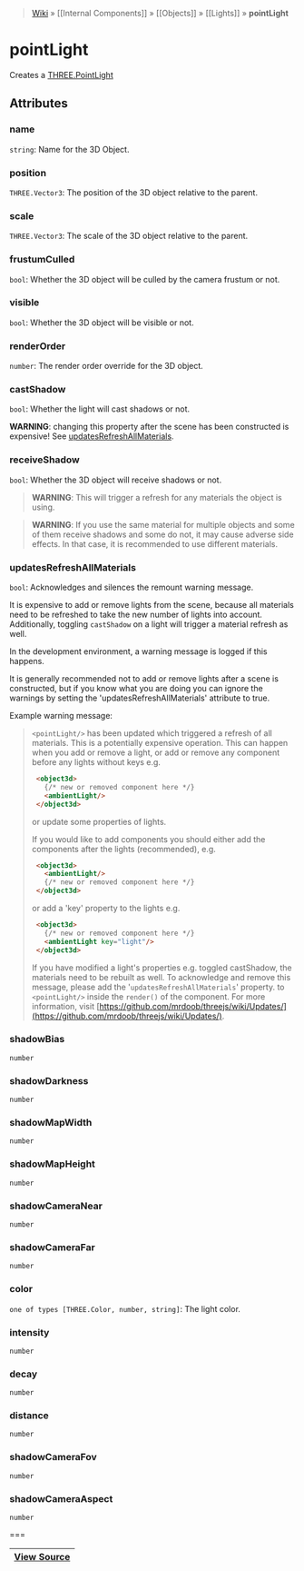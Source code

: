 > [Wiki](Home) » [[Internal Components]] » [[Objects]] » [[Lights]] » **pointLight**

# pointLight

Creates a [THREE.PointLight](http://threejs.org/docs/#Reference/Lights/PointLight)

## Attributes
### name
``` string ```: Name for the 3D Object.

### position
``` THREE.Vector3 ```: The position of the 3D object relative to the parent.

### scale
``` THREE.Vector3 ```: The scale of the 3D object relative to the parent.

### frustumCulled
``` bool ```: Whether the 3D object will be culled by the camera frustum or not.

### visible
``` bool ```: Whether the 3D object will be visible or not.

### renderOrder
``` number ```: The render order override for the 3D object.

### castShadow
``` bool ```: Whether the light will cast shadows or not.

**WARNING**: changing this property after the scene has been constructed is expensive! See [updatesRefreshAllMaterials](#updatesRefreshAllMaterials).

### receiveShadow
``` bool ```: Whether the 3D object will receive shadows or not.
> **WARNING**: This will trigger a refresh for any materials the object is using.

> **WARNING**: If you use the same material for multiple objects and some of them receive shadows and some do not, it may cause adverse side effects. In that case, it is recommended to use different materials.

### updatesRefreshAllMaterials
``` bool ```: Acknowledges and silences the remount warning message.

It is expensive to add or remove lights from the scene, because all materials need to be refreshed to take the new number of lights into account.
Additionally, toggling `castShadow` on a light will trigger a material refresh as well.

In the development environment, a warning message is logged if this happens.

It is generally recommended not to add or remove lights after a scene is constructed, but if you know what you are doing you can ignore the warnings by setting the  'updatesRefreshAllMaterials' attribute to true.

Example warning message:
> `<pointLight/>` has been updated which triggered a refresh of all materials.
>  This is a potentially expensive operation.
>  This can happen when you add or remove a light, or add or remove any component
>  before any lights without keys e.g.
> ```html
>  <object3d>
>    {/* new or removed component here */}
>    <ambientLight/>
>  </object3d>
>  ```
>  or update some properties of lights.
>
>  If you would like to add components you should either add the components
>  after the lights (recommended), e.g.
> ```html
>  <object3d>
>    <ambientLight/>
>    {/* new or removed component here */}
>  </object3d>
> ```
> or add a 'key' property to the lights e.g.
> ```html
>  <object3d>
>    {/* new or removed component here */}
>    <ambientLight key="light"/>
>  </object3d>
> ```
>  If you have modified a light's properties e.g. toggled castShadow,
 the materials need to be rebuilt as well.
>  To acknowledge and remove this message, please add the
 '`updatesRefreshAllMaterials`' property.
>    to `<pointLight/>` inside the `render()` of
 the component.
>  For more information, visit
 [https://github.com/mrdoob/threejs/wiki/Updates/](https://github.com/mrdoob/threejs/wiki/Updates/).
      

### shadowBias
``` number ```

### shadowDarkness
``` number ```

### shadowMapWidth
``` number ```

### shadowMapHeight
``` number ```

### shadowCameraNear
``` number ```

### shadowCameraFar
``` number ```

### color
``` one of types [THREE.Color, number, string] ```: The light color.

### intensity
``` number ```

### decay
``` number ```

### distance
``` number ```

### shadowCameraFov
``` number ```

### shadowCameraAspect
``` number ```

===

|**[View Source](../blob/master/src/lib/descriptors/Light/PointLightDescriptor.js)**|
 ---|
